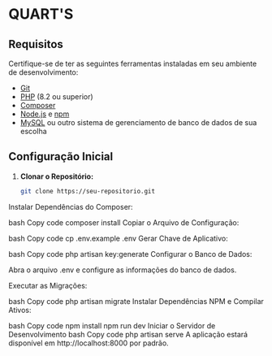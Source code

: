 
# QUART'S


## Requisitos

Certifique-se de ter as seguintes ferramentas instaladas em seu ambiente de desenvolvimento:

- [Git](https://git-scm.com/)
- [PHP](https://www.php.net/) (8.2 ou superior)
- [Composer](https://getcomposer.org/)
- [Node.js](https://nodejs.org/) e [npm](https://www.npmjs.com/)
- [MySQL](https://www.mysql.com/) ou outro sistema de gerenciamento de banco de dados de sua escolha

## Configuração Inicial

1. **Clonar o Repositório:**

   ```bash
   git clone https://seu-repositorio.git
Instalar Dependências do Composer:

bash
Copy code
composer install
Copiar o Arquivo de Configuração:

bash
Copy code
cp .env.example .env
Gerar Chave de Aplicativo:

bash
Copy code
php artisan key:generate
Configurar o Banco de Dados:

Abra o arquivo .env e configure as informações do banco de dados.

Executar as Migrações:

bash
Copy code
php artisan migrate
Instalar Dependências NPM e Compilar Ativos:

bash
Copy code
npm install
npm run dev
Iniciar o Servidor de Desenvolvimento
bash
Copy code
php artisan serve
A aplicação estará disponível em http://localhost:8000 por padrão.
